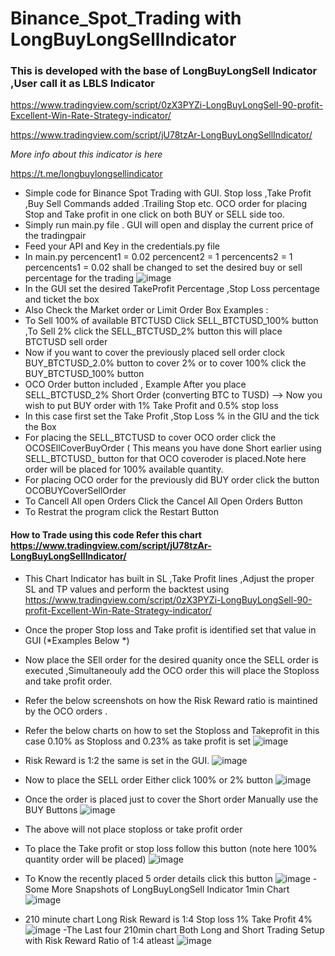 # Binance_Spot_Trading with LongBuyLongSellIndicator
### This is developed with the base of LongBuyLongSell Indicator ,User call it as LBLS Indicator 
https://www.tradingview.com/script/0zX3PYZi-LongBuyLongSell-90-profit-Excellent-Win-Rate-Strategy-indicator/

https://www.tradingview.com/script/jU78tzAr-LongBuyLongSellIndicator/

_More info about this indicator is here_ 

https://t.me/longbuylongsellindicator

- Simple code for Binance Spot Trading with GUI. Stop loss ,Take Profit ,Buy Sell Commands added .Trailing Stop etc. OCO order for placing Stop and Take profit in one click on both BUY or SELL side too.
- Simply run main.py file . GUI will open and display the current price of the tradingpair 
- Feed your API and Key in the credentials.py file
- In main.py percencent1 = 0.02 percencent2 = 1  percencents2 = 1 percencents1 = 0.02  shall be changed to set the desired buy or sell percentage for the trading
![image](https://github.com/programjio/Binance_Spot_Trading/assets/56245199/8847a34e-23a5-4f61-88f9-c85b99f066d9)
- In the GUI set the desired TakeProfit Percentage ,Stop Loss percentage and ticket the box 
- Also Check the Market order or Limit Order Box 
Examples :
- To Sell 100% of available BTCTUSD Click SELL_BTCTUSD_100% button ,To Sell 2% click the SELL_BTCTUSD_2% button this will place BTCTUSD sell order
- Now if you want to cover the previously placed sell order clock BUY_BTCTUSD_2.0% button to cover 2% or to cover 100% click the BUY_BTCTUSD_100% button
- OCO Order button included , Example After you place SELL_BTCTUSD_2% Short Order (converting BTC to TUSD) --> Now you wish to put BUY order with 1% Take Profit and 0.5% stop loss 
- In this case first set the Take Profit ,Stop Loss % in the GIU and the tick the Box 
- For placing the SELL_BTCTUSD to cover OCO order click the OCOSEllCoverBuyOrder ( This means you have done Short earlier using SELL_BTCTUSD_ button for that OCO coveroder is placed.Note here order will be placed for 100% available quantity.
- For placing OCO order for the previously did BUY order click the button OCOBUYCoverSellOrder
- To Cancell All open Orders Click the Cancel All Open Orders Button
- To Restrat the program click the Restart Button
#### How to Trade using this code Refer this chart https://www.tradingview.com/script/jU78tzAr-LongBuyLongSellIndicator/
- This Chart Indicator has built in SL ,Take Profit lines ,Adjust the proper SL and TP values and perform the backtest using https://www.tradingview.com/script/0zX3PYZi-LongBuyLongSell-90-profit-Excellent-Win-Rate-Strategy-indicator/
- Once the proper Stop loss and Take profit is identified set that value in GUI (*Examples Below *)
- Now place the SEll order for the desired quanity once the SELL order is executed ,Simultaneouly add the OCO order this will place the Stoploss and take profit order.
- Refer the below screenshots on how the Risk Reward ratio is maintined by the OCO orders .

- Refer the below charts on how to set the Stoploss and Takeprofit in this case 0.10% as Stoploss and 0.23% as take profit is set
![image](https://github.com/programjio/Binance_Spot_Trading/assets/56245199/f5565fe4-f598-48ca-9bc1-be3ddaa610b0)
- Risk Reward is 1:2 the same is set in the GUI.
![image](https://github.com/programjio/Binance_Spot_Trading/assets/56245199/d937fa7f-e5b0-4c42-bbc6-1af7b84ed9bb)
- Now to place the SELL order Either click 100% or 2% button
![image](https://github.com/programjio/Binance_Spot_Trading/assets/56245199/d2960ef2-815d-4438-8077-5e9fdc7517ab)

- Once the order is placed just to cover the Short order Manually use the BUY Buttons
![image](https://github.com/programjio/Binance_Spot_Trading/assets/56245199/7860ca99-bd69-40e1-8fd0-3f51fed1348d)

- The above will not place stoploss or take profit order
- To place the Take profit or stop loss follow this button (note here 100% quantity order will be placed)
![image](https://github.com/programjio/Binance_Spot_Trading/assets/56245199/eacaaae5-c404-4687-834c-2070e4d8dfd4)

- To Know the recently placed 5 order details click this button
![image](https://github.com/programjio/Binance_Spot_Trading/assets/56245199/a45d33fc-4772-4a38-9876-fedac43c36f5)
-Some More Snapshots of LongBuyLongSell Indicator 1min Chart
![image](https://github.com/programjio/Binance_Spot_Trading/assets/56245199/5b7ff08f-4dc1-45a0-9735-a75e04f70888)
- 210 minute chart Long Risk Reward is 1:4 Stop loss 1% Take Profit 4%
![image](https://github.com/programjio/Binance_Spot_Trading/assets/56245199/d92310f3-ff9d-45ef-8ddf-f20820094f57)
-The Last four 210min chart Both Long and Short Trading Setup with Risk Reward Ratio of 1:4 atleast
![image](https://github.com/programjio/Binance_Spot_Trading/assets/56245199/53625d25-082a-4e93-b0c4-6ed8e11e81b3)





